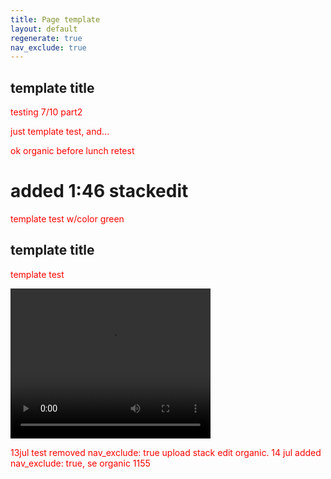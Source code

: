 ```yaml
---
title: Page template
layout: default
regenerate: true  
nav_exclude: true
---  
```


<head>
<meta name="jimvar" value="1">
<link rel="stylesheet"  href="../oahuv1/images/styletest.css">

<style>  

p {color:  red;}  
</style>  
</head>


## template title

testing 7/10 part2

just template test,  and...  

ok organic before lunch retest

<h1>added 1:46 stackedit</h1>

<p class="greentext">template test w/color green</p>

## template title


template test 
<p>
<video width="320" height="240" controls>
<source src="../oahuv1/images/kaala.webm" type="video/webm">
  Your browser does not support the video tag.
</video>
</p>

13jul test removed nav_exclude: true upload stack edit organic.
14 jul added nav_exclude: true, se organic 1155
<!--stackedit_data:
eyJoaXN0b3J5IjpbLTY1ODU0MzQ1MSwtMTQ0MzA0ODI3NSwtMT
M3MDI2NDIxNCwtMjA0NDA3NzU5MSwtNzU0NjU4NDk3LC0xODIz
MTE5OTI0LDE0MTU2MDg1MzgsLTMyMzU1MzA3NywtMTExNjIxOT
U5NCw2NDM3NTc2OTMsLTEyNTIyMTEwMDhdfQ==
-->
